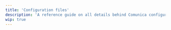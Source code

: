 ```yaml
---
title: 'Configuration files'
description: 'A reference guide on all details behind Comunica configuration files.'
wip: true
---
```

